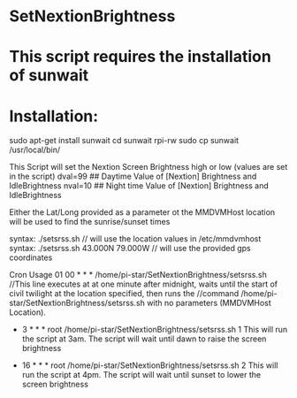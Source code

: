 # SetNextionBrightness

#  This script requires the installation of sunwait
#  Installation:    
sudo apt-get install sunwait
cd sunwait
rpi-rw
sudo cp sunwait /usr/local/bin/

This Script will set the Nextion Screen Brightness high or low (values are set in the script)
dval=99  ## Daytime Value of [Nextion] Brightness and IdleBrightness
nval=10  ## Night time Value of [Nextion] Brightness and IdleBrightness

Either the Lat/Long provided as a parameter ot the MMDVMHost location will be used to find the sunrise/sunset times

syntax:   ./setsrss.sh     // will use the location values in /etc/mmdvmhost
syntax:   ./setsrss.sh  43.000N 79.000W   // will use the provided gps coordinates

Cron Usage
01 00 * * * /home/pi-star/SetNextionBrightness/setsrss.sh 
//This line executes at at one minute after midnight, waits until the start of civil twilight at the location specified, then runs the 
//command /home/pi-star/SetNextionBrightness/setsrss.sh with no parameters (MMDVMHost Location).

* 3 * * *   root /home/pi-star/SetNextionBrightness/setsrss.sh 1
This will run the script at 3am. The script will wait until dawn to raise the screen brightness

* 16 * * * root /home/pi-star/SetNextionBrightness/setsrss.sh 2
This will run the script at 4pm. The script will wait until sunset to lower the screen brightness
